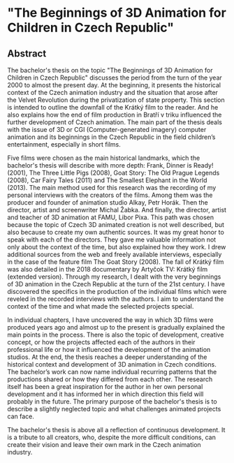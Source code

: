 # "The Beginnings of 3D Animation for Children in Czech Republic"
## Abstract 

The bachelor's thesis on the topic "The Beginnings of 3D Animation for Children in Czech Republic" discusses the period from the turn of the year 2000 to almost the present day. At the beginning, it presents the historical context of the Czech animation industry and the situation that arose after the Velvet Revolution during the privatization of state property. This section is intended to outline the downfall of the Krátký film to the reader. And he also explains how the end of film production in Bratří v triku influenced the further development of Czech animation.
The main part of the thesis deals with the issue of 3D or CGI (Computer-generated imagery) computer animation and its beginnings in the Czech Republic in the field children’s entertainment, especially in short films.

Five films were chosen as the main historical landmarks, which the bachelor's thesis will describe with more depth: Frank, Dinner is Ready! (2001), The Three Little Pigs (2008), Goat Story: The Old Prague Legends (2008), Car Fairy Tales (2011) and The Smallest Elephant in the World (2013).
The main method used for this research was the recording of my personal interviews with the creators of the films. Among them was the producer and founder of animation studio Alkay, Petr Horák. Then the director, artist and screenwriter Michal Žabka. And finally, the director, artist and teacher of 3D animation at FAMU, Libor Pixa. This path was chosen because the topic of Czech 3D animated creation is not well described, but also because to create my own authentic sources. It was my great honor to speak with each of the directors. They gave me valuable information not only about the context of the time, but also explained how they work.
I drew additional sources from the web and freely available interviews, especially in the case of the feature film The Goat Story (2008). The fall of Krátký film was also detailed in the 2018 documentary by Artyčok TV: Krátký film (extended version).
Through my research, I dealt with the very beginnings of 3D animation in the Czech Republic at the turn of the 21st century. I have discovered the specifics in the production of the individual films which were reveled in the recorded interviews with the authors. I aim to understand the context of the time and what made the selected projects special.

In individual chapters, I have uncovered the way in which 3D films were produced years ago and almost up to the present is gradually explained the main points in the process. There is also the topic of development, creative concept, or how the projects affected each of the authors in their professional life or how it influenced the development of the animation studios. 
At the end, the thesis reaches a deeper understanding of the historical context and development of 3D animation in Czech conditions. The bachelor’s work can now name individual recurring patterns that the productions shared or how they differed from each other. The research itself has been a great inspiration for the author in her own personal development and it has informed her in which direction this field will probably in the future. The primary purpose of the bachelor's thesis is to describe a slightly neglected topic and what challenges animated projects can face.

The bachelor's thesis is above all a reflection of continuous development. It is a tribute to all creators, who, despite the more difficult conditions, can create their vision and leave their own mark in the Czech animation industry.
